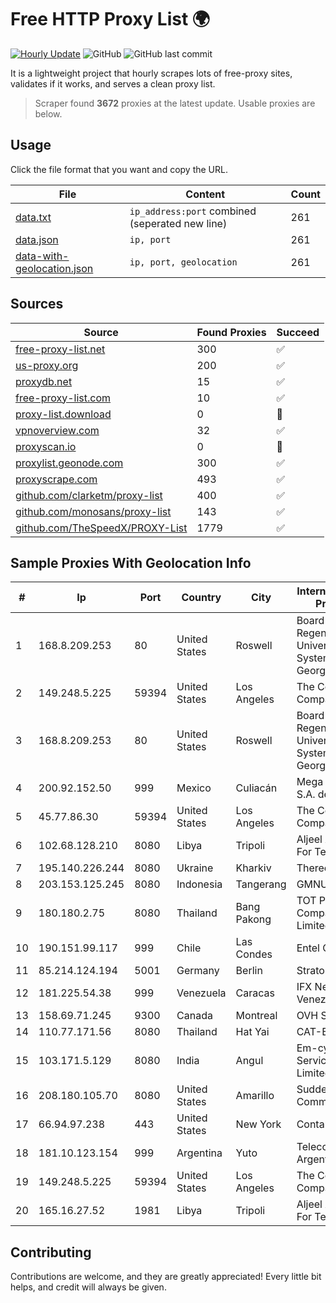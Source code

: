 
# Free HTTP Proxy List 🌍

[![Hourly Update](https://github.com/mertguvencli/http-proxy-list/actions/workflows/main.yml/badge.svg?branch=main)](https://github.com/mertguvencli/http-proxy-list/actions/workflows/main.yml)
![GitHub](https://img.shields.io/github/license/mertguvencli/http-proxy-list)
![GitHub last commit](https://img.shields.io/github/last-commit/mertguvencli/http-proxy-list)

It is a lightweight project that hourly scrapes lots of free-proxy sites, validates if it works, and serves a clean proxy list.


> Scraper found **3672** proxies at the latest update. Usable proxies are below.

## Usage

Click the file format that you want and copy the URL.


|File|Content|Count|
|----|-------|-----|
|[data.txt](https://raw.githubusercontent.com/mertguvencli/http-proxy-list/main/proxy-list/data.txt)|`ip_address:port` combined (seperated new line)|261|
|[data.json](https://raw.githubusercontent.com/mertguvencli/http-proxy-list/main/proxy-list/data.json)|`ip, port`|261|
|[data-with-geolocation.json](https://raw.githubusercontent.com/mertguvencli/http-proxy-list/main/proxy-list/data-with-geolocation.json)|`ip, port, geolocation`|261|

## Sources

|Source|Found Proxies|Succeed|
|------|-------------|-------|
|[free-proxy-list.net](https://free-proxy-list.net)|300|✅|
|[us-proxy.org](https://www.us-proxy.org)|200|✅|
|[proxydb.net](http://proxydb.net)|15|✅|
|[free-proxy-list.com](https://free-proxy-list.com/?page=&port=&type%5B%5D=http&type%5B%5D=https&up_time=0&search=Search)|10|✅|
|[proxy-list.download](https://www.proxy-list.download/HTTP)|0|🚫|
|[vpnoverview.com](https://vpnoverview.com/privacy/anonymous-browsing/free-proxy-servers)|32|✅|
|[proxyscan.io](https://www.proxyscan.io)|0|🚫|
|[proxylist.geonode.com](https://proxylist.geonode.com/api/proxy-list?limit=300&page=1&sort_by=lastChecked&sort_type=desc&protocols=http,https)|300|✅|
|[proxyscrape.com](https://api.proxyscrape.com/v2/?request=displayproxies&protocol=http&timeout=10000&country=all&ssl=all&anonymity=all)|493|✅|
|[github.com/clarketm/proxy-list](https://raw.githubusercontent.com/clarketm/proxy-list/master/proxy-list-raw.txt)|400|✅|
|[github.com/monosans/proxy-list](https://raw.githubusercontent.com/monosans/proxy-list/main/proxies/http.txt)|143|✅|
|[github.com/TheSpeedX/PROXY-List](https://raw.githubusercontent.com/TheSpeedX/PROXY-List/master/http.txt)|1779|✅|


## Sample Proxies With Geolocation Info

|#|Ip|Port|Country|City|Internet Service Provider|
|-|--|----|-------|----|-------------------------|
|1|168.8.209.253|80|United States|Roswell|Board of Regents of the University System of Georgia|
|2|149.248.5.225|59394|United States|Los Angeles|The Constant Company|
|3|168.8.209.253|80|United States|Roswell|Board of Regents of the University System of Georgia|
|4|200.92.152.50|999|Mexico|Culiacán|Mega Cable, S.A. de C.V.|
|5|45.77.86.30|59394|United States|Los Angeles|The Constant Company|
|6|102.68.128.210|8080|Libya|Tripoli|Aljeel Aljadeed For Technology|
|7|195.140.226.244|8080|Ukraine|Kharkiv|Therecom Ltd|
|8|203.153.125.245|8080|Indonesia|Tangerang|GMNUSANTARA|
|9|180.180.2.75|8080|Thailand|Bang Pakong|TOT Public Company Limited|
|10|190.151.99.117|999|Chile|Las Condes|Entel Chile S.A.|
|11|85.214.124.194|5001|Germany|Berlin|Strato AG|
|12|181.225.54.38|999|Venezuela|Caracas|IFX Networks Venezuela C.A.|
|13|158.69.71.245|9300|Canada|Montreal|OVH SAS|
|14|110.77.171.56|8080|Thailand|Hat Yai|CAT-BB|
|15|103.171.5.129|8080|India|Angul|Em-cyberspace Services Private Limited|
|16|208.180.105.70|8080|United States|Amarillo|Suddenlink Communications|
|17|66.94.97.238|443|United States|New York|Contabo Inc.|
|18|181.10.123.154|999|Argentina|Yuto|Telecom Argentina S.A.|
|19|149.248.5.225|59394|United States|Los Angeles|The Constant Company|
|20|165.16.27.52|1981|Libya|Tripoli|Aljeel Aljadeed For Technology|



## Contributing

Contributions are welcome, and they are greatly appreciated! Every
little bit helps, and credit will always be given.


